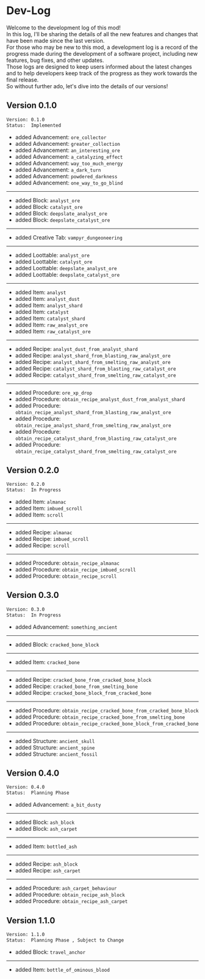 # Dev-Log
Welcome to the development log of this mod!  
In this log, I'll be sharing the details of all the new features and changes that have been made since the last version.  
For those who may be new to this mod, a development log is a record of the progress made during the development of a software project, including new features, bug fixes, and other updates.  
Those logs are designed to keep users informed about the latest changes and to help developers keep track of the progress as they work towards the final release.  
So without further ado, let's dive into the details of our versions!

## Version 0.1.0
```txt
Version: 0.1.0
Status:  Implemented
```
- added Advancement: ```ore_collector```
- added Advancement: ```greater_collection```
- added Advancement: ```an_interesting_ore```
- added Advancement: ```a_catalyzing_effect```
- added Advancement: ```way_too_much_energy```
- added Advancement: ```a_dark_turn```
- added Advancement: ```powdered_darkness```
- added Advancement: ```one_way_to_go_blind```
---
- added Block: ```analyst_ore```
- added Block: ```catalyst_ore```
- added Block: ```deepslate_analyst_ore```
- added Block: ```deepslate_catalyst_ore```
---
- added Creative Tab: ```vampyr_dungeoneering```
---
- added Loottable: ```analyst_ore```
- added Loottable: ```catalyst_ore```
- added Loottable: ```deepslate_analyst_ore```
- added Loottable: ```deepslate_catalyst_ore```
---
- added Item: ```analyst```
- added Item: ```analyst_dust```
- added Item: ```analyst_shard```
- added Item: ```catalyst```
- added Item: ```catalyst_shard```
- added Item: ```raw_analyst_ore```
- added Item: ```raw_catalyst_ore```
---
- added Recipe: ```analyst_dust_from_analyst_shard```
- added Recipe: ```analyst_shard_from_blasting_raw_analyst_ore```
- added Recipe: ```analyst_shard_from_smelting_raw_analyst_ore```
- added Recipe: ```catalyst_shard_from_blasting_raw_catalyst_ore```
- added Recipe: ```catalyst_shard_from_smelting_raw_catalyst_ore```
---
- added Procedure: ```ore_xp_drop```
- added Procedure: ```obtain_recipe_analyst_dust_from_analyst_shard```
- added Procedure: ```obtain_recipe_analyst_shard_from_blasting_raw_analyst_ore```
- added Procedure: ```obtain_recipe_analyst_shard_from_smelting_raw_analyst_ore```
- added Procedure: ```obtain_recipe_catalyst_shard_from_blasting_raw_catalyst_ore```
- added Procedure: ```obtain_recipe_catalyst_shard_from_smelting_raw_catalyst_ore```

## Version 0.2.0
```txt
Version: 0.2.0
Status:  In Progress
```
- added Item: ```almanac```
- added Item: ```imbued_scroll```
- added Item: ```scroll```
---
- added Recipe: ```almanac```
- added Recipe: ```imbued_scroll```
- added Recipe: ```scroll```
---
- added Procedure: ```obtain_recipe_almanac```
- added Procedure: ```obtain_recipe_imbued_scroll```
- added Procedure: ```obtain_recipe_scroll```

## Version 0.3.0
```txt
Version: 0.3.0
Status:  In Progress
```
- added Advancement: ```something_ancient```
---
- added Block: ```cracked_bone_block```
---
- added Item: ```cracked_bone```
---
- added Recipe: ```cracked_bone_from_cracked_bone_block```
- added Recipe: ```cracked_bone_from_smelting_bone```
- added Recipe: ```cracked_bone_block_from_cracked_bone```
---
- added Procedure: ```obtain_recipe_cracked_bone_from_cracked_bone_block```
- added Procedure: ```obtain_recipe_cracked_bone_from_smelting_bone```
- added Procedure: ```obtain_recipe_cracked_bone_block_from_cracked_bone```
---
- added Structure: ```ancient_skull```
- added Structure: ```ancient_spine```
- added Structure: ```ancient_fossil```

## Version 0.4.0
```txt
Version: 0.4.0
Status:  Planning Phase
```
- added Advancement: ```a_bit_dusty```
---
- added Block: ```ash_block```
- added Block: ```ash_carpet```
---
- added Item: ```bottled_ash```
---
- added Recipe: ```ash_block```
- added Recipe: ```ash_carpet```
---
- added Procedure: ```ash_carpet_behaviour```
- added Procedure: ```obtain_recipe_ash_block```
- added Procedure: ```obtain_recipe_ash_carpet```

## Version 1.1.0
```txt
Version: 1.1.0
Status:  Planning Phase , Subject to Change
```
- added Block: ```travel_anchor```
---
- added Item: ```bottle_of_ominous_blood```
